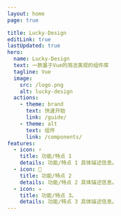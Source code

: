 ```yaml
---
layout: home
page: true

title: Lucky-Design
editLink: true
lastUpdated: true
hero:
  name: Lucky-Design
  text: 一款基于Vue的简洁美观的组件库
  tagline: Vue
  image:
    src: /logo.png
    alt: lucky-design
  actions:
    - theme: brand
      text: 快速开始
      link: /guide/
    - theme: alt
      text: 组件
      link: /components/
features:
  - icon: ⚡️
    title: 功能/特点 1
    details: 功能/特点 1 具体描述信息。
  - icon: 🧩
    title: 功能/特点 2
    details: 功能/特点 2 具体描述信息。
  - icon: ✈️
    title: 功能/特点 3。
    details: 功能/特点 3 具体描述信息。
---
```

